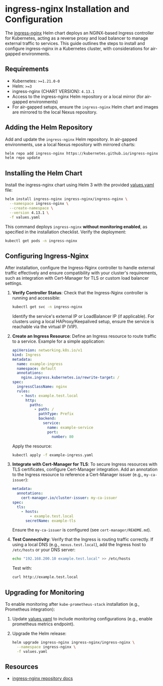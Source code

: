 # ingress-nginx Installation and Configuration

The [ingress-nginx](https://github.com/kubernetes/ingress-nginx) Helm chart deploys an NGINX-based Ingress controller for Kubernetes, acting as a reverse proxy and load balancer to manage external traffic to services. This guide outlines the steps to install and configure ingress-nginx in a Kubernetes cluster, with considerations for air-gapped environments.

## Requirements

- Kubernetes: `>=1.21.0-0`
- Helm: `>=3`
- ingress-nginx (CHART VERSION): `4.13.1`
- Access to the ingress-nginx Helm repository or a local mirror (for air-gapped environments)
- For air-gapped setups, ensure the `ingress-nginx` Helm chart and images are mirrored to the local Nexus repository.

## Adding the Helm Repository

Add and update the `ingress-nginx` Helm repository. In air-gapped environments, use a local Nexus repository with mirrored charts:

```bash
helm repo add ingress-nginx https://kubernetes.github.io/ingress-nginx
helm repo update
```

## Installing the Helm Chart

Install the ingress-nginx chart using Helm 3 with the provided [values.yaml](./values.yaml) file:

```bash
helm install ingress-nginx ingress-nginx/ingress-nginx \
  --namespace ingress-nginx \
  --create-namespace \
  --version 4.13.1 \
  -f values.yaml
```

This command deploys `ingress-nginx` **without monitoring enabled**, as specified in the installation checklist. Verify the deployment:

```bash
kubectl get pods -n ingress-nginx
```

## Configuring Ingress-Nginx

After installation, configure the Ingress-Nginx controller to handle external traffic effectively and ensure compatibility with your cluster's requirements, such as integration with Cert-Manager for TLS or custom load balancer settings.

1. **Verify Controller Status**:
   Check that the Ingress-Nginx controller is running and accessible:

   ```bash
   kubectl get svc -n ingress-nginx
   ```

   Identify the service's external IP or LoadBalancer IP (if applicable). For clusters using a local HAProxy/Keepalived setup, ensure the service is reachable via the virtual IP (VIP).

2. **Create an Ingress Resource**:
   Define an Ingress resource to route traffic to a service. Example for a simple application:

   ```yaml
   apiVersion: networking.k8s.io/v1
   kind: Ingress
   metadata:
     name: example-ingress
     namespace: default
     annotations:
       nginx.ingress.kubernetes.io/rewrite-target: /
   spec:
     ingressClassName: nginx
     rules:
       - host: example.test.local
         http:
           paths:
             - path: /
               pathType: Prefix
               backend:
                 service:
                   name: example-service
                   port:
                     number: 80
   ```

   Apply the resource:

   ```bash
   kubectl apply -f example-ingress.yaml
   ```

3. **Integrate with Cert-Manager for TLS**:
   To secure Ingress resources with TLS certificates, configure Cert-Manager integration. Add an annotation to the Ingress resource to reference a Cert-Manager issuer (e.g., `my-ca-issuer`):

   ```yaml
   metadata:
     annotations:
       cert-manager.io/cluster-issuer: my-ca-issuer
   spec:
     tls:
       - hosts:
           - example.test.local
         secretName: example-tls
   ```

   Ensure the `my-ca-issuer` is configured (see `cert-manager/README.md`).

4. **Test Connectivity**:
   Verify that the Ingress is routing traffic correctly. If using a local DNS (e.g., `nexus.test.local`), add the Ingress host to `/etc/hosts` or your DNS server:

   ```bash
   echo "192.168.200.10 example.test.local" >> /etc/hosts
   ```

   Test with:

   ```bash
   curl http://example.test.local
   ```

## Upgrading for Monitoring

To enable monitoring after `kube-prometheus-stack` installation (e.g., Prometheus integration):

1. Update [values.yaml](./values.yaml) to include monitoring configurations (e.g., enable prometheus metrics endpoint).

1. Upgrade the Helm release:

   ```bash
   helm upgrade ingress-nginx ingress-nginx/ingress-nginx \
     --namespace ingress-nginx \
     -f values.yaml
   ```

## Resources

- [ingress-nginx repository docs](https://github.com/kubernetes/ingress-nginx/tree/main/charts/ingress-nginx)
